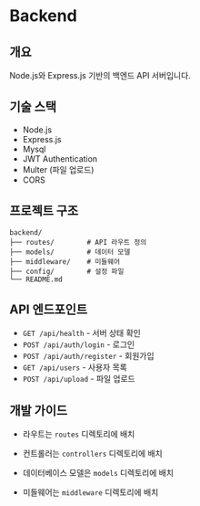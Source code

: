 # Backend

## 개요
Node.js와 Express.js 기반의 백엔드 API 서버입니다.

## 기술 스택
- Node.js
- Express.js
- Mysql
- JWT Authentication
- Multer (파일 업로드)
- CORS

## 프로젝트 구조
```
backend/
├── routes/        # API 라우트 정의
├── models/        # 데이터 모델
├── middleware/    # 미들웨어
├── config/        # 설정 파일
└── README.md
```


## API 엔드포인트
- `GET /api/health` - 서버 상태 확인
- `POST /api/auth/login` - 로그인
- `POST /api/auth/register` - 회원가입
- `GET /api/users` - 사용자 목록
- `POST /api/upload` - 파일 업로드

## 개발 가이드
- 라우트는 `routes` 디렉토리에 배치
- 컨트롤러는 `controllers` 디렉토리에 배치
- 데이터베이스 모델은 `models` 디렉토리에 배치

- 미들웨어는 `middleware` 디렉토리에 배치 
